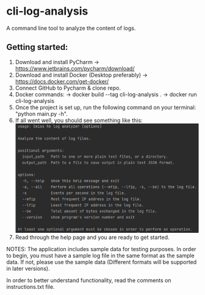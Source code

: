 # cli-log-analysis
 A command line tool to analyze the content of logs.

## Getting started:

1. Download and install PyCharm -> https://www.jetbrains.com/pycharm/download/
2. Download and install Docker (Desktop preferably) -> https://docs.docker.com/get-docker/
3. Connect GitHub to Pycharm & clone repo.
4. Docker commands:
    -> docker build --tag cli-log-analysis .
    -> docker run cli-log-analysis
5. Once the project is set up, run the following command on your terminal: "python main.py -h".
6. If all went well, you should see something like this:
![help](https://github.com/ugueto/cli-log-analysis/blob/master/help.png?raw=true)
7. Read through the help page and you are ready to get started.

NOTES: 
The application includes sample data for testing purposes.
In order to begin, you must have a sample log file in the same format as the sample data. If not, please use the sample data (Different formats will be supported in later versions).


In order to better understand functionality, read the comments on instructions.txt file.
